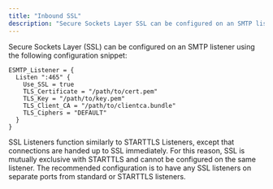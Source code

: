 ```yaml
---
title: "Inbound SSL"
description: "Secure Sockets Layer SSL can be configured on an SMTP listener using the following configuration snippet SSL Listeners function similarly to STARTTLS Listeners except that connections are handed up to SSL immediately For this reason SSL is mutually exclusive with STARTTLS and cannot be configured on the same listener The..."
---
```


Secure Sockets Layer (SSL) can be configured on an SMTP listener using the following configuration snippet:

```
ESMTP_Listener = {
  Listen ":465" {
    Use_SSL = true
    TLS_Certificate = "/path/to/cert.pem"
    TLS_Key = "/path/to/key.pem"
    TLS_Client_CA = "/path/to/clientca.bundle"
    TLS_Ciphers = "DEFAULT"
  }
}
```

SSL Listeners function similarly to STARTTLS Listeners, except that connections are handed up to SSL immediately. For this reason, SSL is mutually exclusive with STARTTLS and cannot be configured on the same listener. The recommended configuration is to have any SSL listeners on separate ports from standard or STARTTLS listeners.